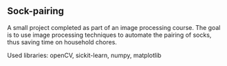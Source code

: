 ## Sock-pairing
A small project completed as part of an image processing course. The goal is to use image processing techniques to automate the pairing of socks, thus saving time on household chores.

Used libraries: openCV, sickit-learn, numpy, matplotlib
